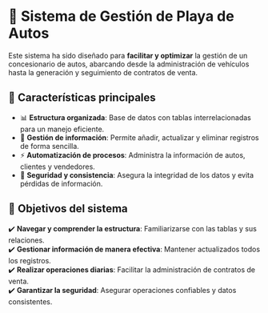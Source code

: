 # 🚗 Sistema de Gestión de Playa de Autos  

Este sistema ha sido diseñado para **facilitar y optimizar** la gestión de un concesionario de autos, abarcando desde la administración de vehículos hasta la generación y seguimiento de contratos de venta.  

## 🌟 Características principales  
- 📊 **Estructura organizada**: Base de datos con tablas interrelacionadas para un manejo eficiente.  
- 📂 **Gestión de información**: Permite añadir, actualizar y eliminar registros de forma sencilla.  
- ⚡ **Automatización de procesos**: Administra la información de autos, clientes y vendedores.  
- 🔐 **Seguridad y consistencia**: Asegura la integridad de los datos y evita pérdidas de información.  

## 🎯 Objetivos del sistema  
✔️ **Navegar y comprender la estructura**: Familiarizarse con las tablas y sus relaciones.  
✔️ **Gestionar información de manera efectiva**: Mantener actualizados todos los registros.  
✔️ **Realizar operaciones diarias**: Facilitar la administración de contratos de venta.  
✔️ **Garantizar la seguridad**: Asegurar operaciones confiables y datos consistentes.  

